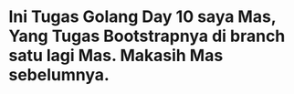 # Ini Tugas Golang Day 10 saya Mas, Yang Tugas Bootstrapnya di branch satu lagi Mas. Makasih Mas sebelumnya.

